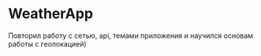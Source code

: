 # WeatherApp

Повторил работу с сетью, api, темами приложения и научился основам работы с геолокацией)
